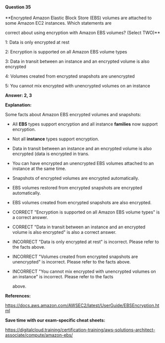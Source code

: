 #### Question  35


**Encrypted Amazon Elastic Block Store (EBS) volumes are attached to some Amazon EC2 instances. Which statements are

correct about using encryption with Amazon EBS volumes? (Select TWO)**


1: Data is only encrypted at rest


2: Encryption is supported on all Amazon EBS volume types


3: Data in transit between an instance and an encrypted volume is also encrypted


4: Volumes created from encrypted snapshots are unencrypted


5: You cannot mix encrypted with unencrypted volumes on an instance


**Answer: 2, 3**


**Explanation:**


Some facts about Amazon EBS encrypted volumes and snapshots:


- All **EBS** types support encryption and all instance **families** now support encryption.

- Not all **instance** types support encryption.

- Data in transit between an instance and an encrypted volume is also encrypted (data is encrypted in trans.

- You can have encrypted an unencrypted EBS volumes attached to an instance at the same time.

- Snapshots of encrypted volumes are encrypted automatically.

- EBS volumes restored from encrypted snapshots are encrypted automatically.

- EBS volumes created from encrypted snapshots are also encrypted.


- CORRECT "Encryption is supported on all Amazon EBS volume types" is a correct answer.


- CORRECT "Data in transit between an instance and an encrypted volume is also encrypted" is also a correct answer.


- INCORRECT "Data is only encrypted at rest" is incorrect. Please refer to the facts above.


- INCORRECT "Volumes created from encrypted snapshots are unencrypted" is incorrect. Please refer to the facts above.


- INCORRECT "You cannot mix encrypted with unencrypted volumes on an instance" is incorrect. Please refer to the facts

  above.


**References:**


https://docs.aws.amazon.com/AWSEC2/latest/UserGuide/EBSEncryption.html


**Save time with our exam-specific cheat sheets:**


https://digitalcloud.training/certification-training/aws-solutions-architect-associate/compute/amazon-ebs/

